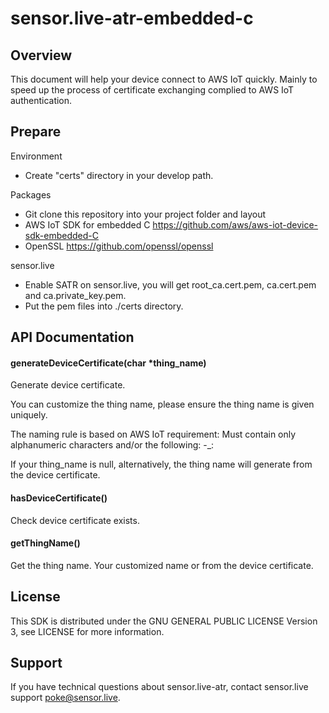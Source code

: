 # sensor.live-atr-embedded-c

## Overview

This document will help your device connect to AWS IoT quickly. Mainly to speed up the process of certificate exchanging complied to AWS IoT authentication.

## Prepare

Environment

- Create "certs" directory in your develop path.

Packages

- Git clone this repository into your project folder and layout
- AWS IoT SDK for embedded C https://github.com/aws/aws-iot-device-sdk-embedded-C
- OpenSSL https://github.com/openssl/openssl

sensor.live

- Enable SATR on sensor.live, you will get root_ca.cert.pem, ca.cert.pem and ca.private_key.pem.
- Put the pem files into ./certs directory.

## API Documentation

#### generateDeviceCertificate(char *thing_name)

Generate device certificate.

You can customize the thing name, please ensure the thing name is given uniquely.

The naming rule is based on AWS IoT requirement: Must contain only alphanumeric characters and/or the following: -_:

If your thing_name is null, alternatively, the thing name will generate from the device certificate.

#### hasDeviceCertificate()

Check device certificate exists.

#### getThingName()

Get the thing name. Your customized name or from the device certificate.

## License

This SDK is distributed under the GNU GENERAL PUBLIC LICENSE Version 3, see LICENSE for more information.

## Support

If you have technical questions about sensor.live-atr, contact sensor.live support poke@sensor.live.

